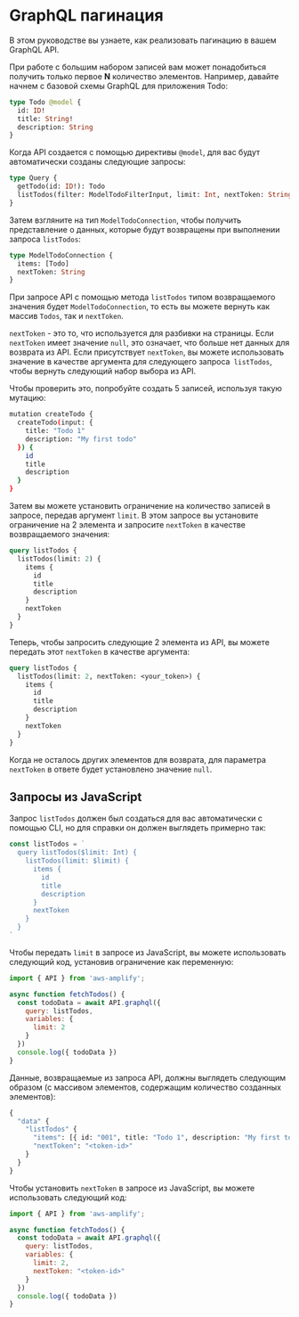 # GraphQL пагинация

В этом руководстве вы узнаете, как реализовать пагинацию в вашем GraphQL API.

При работе с большим набором записей вам может понадобиться получить только первое __N__ количество элементов. Например, давайте начнем с базовой схемы GraphQL для приложения Todo:

```graphql
type Todo @model {
  id: ID!
  title: String!
  description: String 
}
```

Когда API создается с помощью директивы `@model`, для вас будут автоматически созданы следующие запросы:

```graphql
type Query {
  getTodo(id: ID!): Todo
  listTodos(filter: ModelTodoFilterInput, limit: Int, nextToken: String): ModelTodoConnection
}
```

Затем взгляните на тип `ModelTodoConnection`, чтобы получить представление о данных, которые будут возвращены при выполнении запроса `listTodos`:

```graphql
type ModelTodoConnection {
  items: [Todo]
  nextToken: String
}
```
При запросе API с помощью метода `listTodos` типом возвращаемого значения будет `ModelTodoConnection`, то есть вы можете вернуть как массив `Todos`, так и `nextToken`.

`nextToken` - это то, что используется для разбивки на страницы. Если `nextToken` имеет значение `null`, это означает, что больше нет данных для возврата из API. Если присутствует `nextToken`, вы можете использовать значение в качестве аргумента для следующего запроса` listTodos`, чтобы вернуть следующий набор выбора из API.

Чтобы проверить это, попробуйте создать 5 записей, используя такую ​​мутацию:

```sh
mutation createTodo {
  createTodo(input: {
    title: "Todo 1"
    description: "My first todo"
  }) {
    id
    title
    description
  }
}
```
Затем вы можете установить ограничение на количество записей в запросе, передав аргумент `limit`. В этом запросе вы установите ограничение на 2 элемента и запросите `nextToken` в качестве возвращаемого значения:

```graphql
query listTodos {
  listTodos(limit: 2) {
    items {
      id
      title
      description
    }
    nextToken
  }
}
```
Теперь, чтобы запросить следующие 2 элемента из API, вы можете передать этот `nextToken` в качестве аргумента:

```graphql
query listTodos {
  listTodos(limit: 2, nextToken: <your_token>) {
    items {
      id
      title
      description
    }
    nextToken
  }
}
```

Когда не осталось других элементов для возврата, для параметра `nextToken` в ответе будет установлено значение `null`.

## Запросы из JavaScript

Запрос `listTodos` должен был создаться для вас автоматически с помощью CLI, но для справки он должен выглядеть примерно так:

```js
const listTodos = `
  query listTodos($limit: Int) {
    listTodos(limit: $limit) {
      items {
        id
        title
        description
      }
      nextToken
    }
  }
`
```

Чтобы передать `limit` в запросе из JavaScript, вы можете использовать следующий код, установив ограничение как переменную:

```js
import { API } from 'aws-amplify';

async function fetchTodos() {
  const todoData = await API.graphql({
    query: listTodos,
    variables: {
      limit: 2
    }
  })
  console.log({ todoData })
}
```

Данные, возвращаемые из запроса API, должны выглядеть следующим образом (с массивом элементов, содержащим количество созданных элементов):

```graphql
{
  "data" {
    "listTodos" {
      "items": [{ id: "001", title: "Todo 1", description: "My first todo" }],
      "nextToken": "<token-id>"
    }
  }
}
```
Чтобы установить `nextToken` в запросе из JavaScript, вы можете использовать следующий код:

```js
import { API } from 'aws-amplify';

async function fetchTodos() {
  const todoData = await API.graphql({
    query: listTodos,
    variables: {
      limit: 2,
      nextToken: "<token-id>"
    }
  })
  console.log({ todoData })
}
```